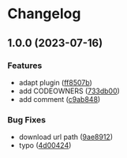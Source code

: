 # Changelog

## 1.0.0 (2023-07-16)


### Features

* adapt plugin ([ff8507b](https://github.com/luizsfer/asdf-cloudcustodian/commit/ff8507b9390849096bcb2db00bb84edf18a59633))
* add CODEOWNERS ([733db00](https://github.com/luizsfer/asdf-cloudcustodian/commit/733db00ece8c0e8d8b5d5fb9ca96fad9cbdd4740))
* add comment ([c9ab848](https://github.com/luizsfer/asdf-cloudcustodian/commit/c9ab8489f31fc69d2e8c83d20abed40436193bfd))


### Bug Fixes

* download url path ([9ae8912](https://github.com/luizsfer/asdf-cloudcustodian/commit/9ae8912a33c5a95a8bd0a4e73d65b36c81372774))
* typo ([4d00424](https://github.com/luizsfer/asdf-cloudcustodian/commit/4d0042496e35e5aea45bba5b2d662ff67e456020))
